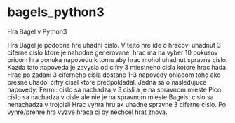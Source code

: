 # bagels_python3
Hra Bagel v Python3

Hra Bagel je podobna hre uhadni cislo. V tejto hre ide o hracovi uhadnut 3 ciferne cislo ktore je nahodne generovane. hrac ma na vyber 10 pokusov pricom hra ponuka napovedu k tomu aby hrac mohol uhadnut spravne cislo. Kazda tato napoveda je zavysla od cifry 3 miestneho cisla kotore hrac hada. Hrac po zadani 3 ciferneho cisla dostane 1-3 napovedy ohladom toho ako presne uhadol cifry cisel ktore predpokladal. 
Jedna sa o nasledujuce napovedy:
  Fermi:  cislo sa nachadza v 3 cisli a je na spravnom mieste
  Pico:   cislo sa nachadza v cisle ale nie je na spravnom mieste
  Bagels: cislo sa nenachadza v trojcisli
Hrac vyhra hru ak uhadne spravne 3 ciferne cislo. Po vyhre/prehre hra vyzve hraca ci by nechcel hrat znova.
